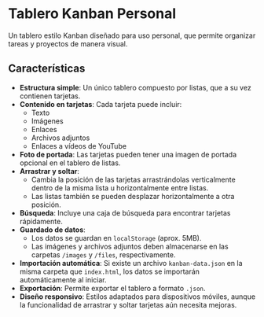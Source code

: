 # Tablero Kanban Personal

Un tablero estilo Kanban diseñado para uso personal, que permite organizar tareas y proyectos de manera visual.

## Características

- **Estructura simple**: Un único tablero compuesto por listas, que a su vez contienen tarjetas.
- **Contenido en tarjetas**: Cada tarjeta puede incluir:
  - Texto
  - Imágenes
  - Enlaces
  - Archivos adjuntos
  - Enlaces a vídeos de YouTube
- **Foto de portada**: Las tarjetas pueden tener una imagen de portada opcional en el tablero de listas.
- **Arrastrar y soltar**:
  - Cambia la posición de las tarjetas arrastrándolas verticalmente dentro de la misma lista u horizontalmente entre listas.
  - Las listas también se pueden desplazar horizontalmente a otra posición.
- **Búsqueda**: Incluye una caja de búsqueda para encontrar tarjetas rápidamente.
- **Guardado de datos**: 
  - Los datos se guardan en `localStorage` (aprox. 5MB).
  - Las imágenes y archivos adjuntos deben almacenarse en las carpetas `/images` y `/files`, respectivamente.
- **Importación automática**: Si existe un archivo `kanban-data.json` en la misma carpeta que `index.html`, los datos se importarán automáticamente al iniciar.
- **Exportación**: Permite exportar el tablero a formato `.json`.
- **Diseño responsivo**: Estilos adaptados para dispositivos móviles, aunque la funcionalidad de arrastrar y soltar tarjetas aún necesita mejoras.
